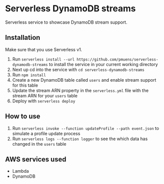 # Serverless DynamoDB streams

Serverless service to showcase DynamoDB stream support.

## Installation

Make sure that you use Serverless v1.

1. Run `serverless install --url https://github.com/pmuens/serverless-dynamodb-streams` to install the service in your current working directory
2. Next up cd into the service with `cd serverless-dynamodb-streams`
3. Run `npm install`
4. Create a new DynamoDB table called `users` and enable stream support for this table
5. Update the stream ARN property in the `serverless.yml` file with the stream ARN for your `users` table
6. Deploy with `serverless deploy`

## How to use

1. Run `serverless invoke --function updateProfile --path event.json` to simulate a profile update process
2. Run `serverless logs --function logger` to see the which data has changed in the `users` table

## AWS services used

- Lambda
- DynamoDB
